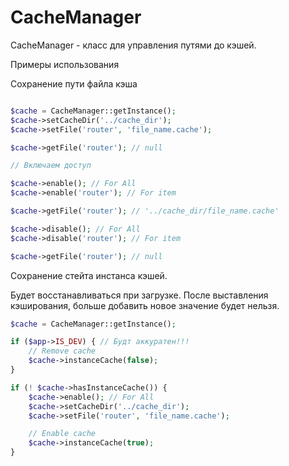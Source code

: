 # CacheManager

CacheManager - класс для управления путями до кэшей.

Примеры использования

Сохранение пути файла кэша

```php

$cache = CacheManager::getInstance();
$cache->setCacheDir('../cache_dir');
$cache->setFile('router', 'file_name.cache');

$cache->getFile('router'); // null

// Включаем доступ

$cache->enable(); // For All
$cache->enable('router'); // For item

$cache->getFile('router'); // '../cache_dir/file_name.cache'

$cache->disable(); // For All
$cache->disable('router'); // For item

$cache->getFile('router'); // null
```

Сохранение стейта инстанса кэшей.

Будет восстанавливаться при загрузке. После выставления кэширования, больше добавить новое значение будет нельзя.

```php
$cache = CacheManager::getInstance();

if ($app->IS_DEV) { // Будт аккуратен!!!
    // Remove cache
    $cache->instanceCache(false);
}

if (! $cache->hasInstanceCache()) {
    $cache->enable(); // For All
    $cache->setCacheDir('../cache_dir');
    $cache->setFile('router', 'file_name.cache');

    // Enable cache
    $cache->instanceCache(true);
}
```
